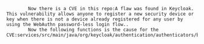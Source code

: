 
            Now there is a CVE in this repo:A flaw was found in Keycloak. This vulnerability allows anyone to register a new security device or key when there is not a device already registered for any user by using the WebAuthn password-less login flow..
            Now the following functions is the cause for the CVE:services/src/main/java/org/keycloak/authentication/authenticators/browser/WebAuthnPasswordlessAuthenticatorFactory.java:WebAuthnPasswordlessAuthenticatorFactory::isUserSetupAllowed();
            